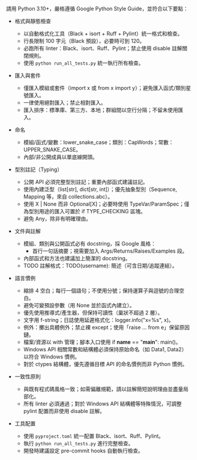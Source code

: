 請用 Python 3.10+，嚴格遵循 Google Python Style Guide，並符合以下要點：

- 格式與靜態檢查
  - 以自動格式化工具（Black + isort + Ruff + Pylint）統一格式和檢查。
  - 行長限制 100 字元（Black 預設），必要時可到 120。
  - 必跑所有 linter：Black、isort、Ruff、Pylint；禁止使用 disable 註解關閉規則。
  - 使用 `python run_all_tests.py` 統一執行所有檢查。

- 匯入與套件
  - 僅匯入模組或套件（import x 或 from x import y）；避免匯入函式/類別星號匯入。
  - 一律使用絕對匯入；禁止相對匯入。
  - 匯入排序：標準庫、第三方、本地；群組間以空行分隔；不留未使用匯入。

- 命名
  - 模組/函式/變數：lower_snake_case；類別：CapWords；常數：UPPER_SNAKE_CASE。
  - 內部/非公開成員以單底線開頭。

- 型別註記（Typing）
  - 公開 API 必須完整型別註記；重要內部函式建議註記。
  - 使用內建泛型（list[str], dict[str, int]）；優先抽象型別（Sequence, Mapping 等，來自 collections.abc）。
  - 使用 X | None 而非 Optional[X]；必要時使用 TypeVar/ParamSpec；僅為型別用途的匯入可置於 if TYPE_CHECKING 區塊。
  - 避免 Any，除非有明確理由。

- 文件與註解
  - 模組、類別與公開函式必有 docstring，採 Google 風格：
    - 首行一句話摘要；視需要加入 Args/Returns/Raises/Examples 段。
  - 內部函式和方法也建議加上簡潔的 docstring。
  - TODO 註解格式：TODO(username): 簡述（可含日期/追蹤連結）。

- 語言慣例
  - 縮排 4 空白；每行一個語句；不使用分號；保持運算子與逗號的合理空白。
  - 避免可變預設參數（用 None 並於函式內建立）。
  - 優先使用推導式/產生器，但保持可讀性（巢狀不超過 2 層）。
  - 文字用 f-string；日誌使用延遲格式化：logger.info("x=%s", x)。
  - 例外：擲出具體例外；禁止裸 except；使用「raise ... from e」保留原因鏈。
  - 檔案/資源以 with 管理；腳本入口使用 if __name__ == "__main__": main()。
  - Windows API 相關常數和結構體必須保持原始命名（如 Data1, Data2）以符合 Windows 慣例。
  - 對於 ctypes 結構體，優先遵循目標 API 的命名慣例而非 Python 慣例。

- 一致性原則
  - 與既有程式碼風格一致；如需偏離規範，請以註解簡短說明理由並盡量局部化。
  - 所有 linter 必須通過；對於 Windows API 結構體等特殊情況，可調整 pylint 配置而非使用 disable 註解。

- 工具配置
  - 使用 `pyproject.toml` 統一配置 Black、isort、Ruff、Pylint。
  - 執行 `python run_all_tests.py` 進行完整檢查。
  - 開發時建議設定 pre-commit hooks 自動執行檢查。
